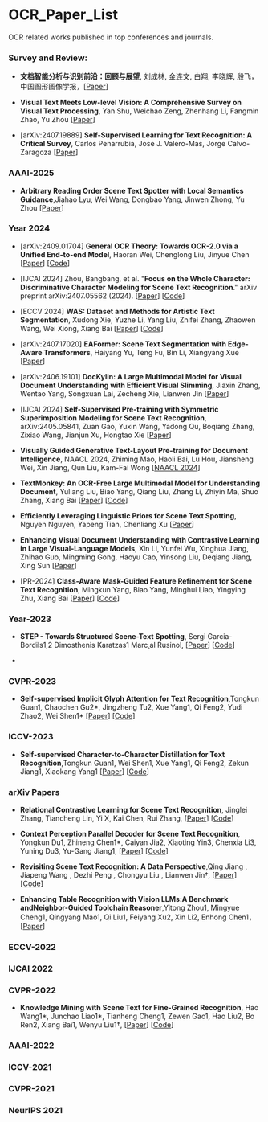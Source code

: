 # OCR_Paper_List
OCR related works published in top conferences and journals. 


### Survey and Review: 

* **文档智能分析与识别前沿：回顾与展望**, 刘成林, 金连文, 白翔, 李晓辉, 殷飞，中国图形图像学报，[[Paper](http://www.cjig.cn/jig/ch/reader/view_abstract.aspx?file_no=202211150000002)]
* **Visual Text Meets Low-level Vision: A Comprehensive Survey on Visual Text Processing**, Yan Shu, Weichao Zeng, Zhenhang Li, Fangmin Zhao, Yu Zhou
  [[Paper](https://arxiv.org/abs/2402.03082)]

* [arXiv:2407.19889] **Self-Supervised Learning for Text Recognition: A Critical Survey**, Carlos Penarrubia, Jose J. Valero-Mas, Jorge Calvo-Zaragoza
  [[Paper](https://arxiv.org/abs/2407.19889)]
  
### AAAI-2025

* **Arbitrary Reading Order Scene Text Spotter with Local Semantics Guidance**,Jiahao Lyu, Wei Wang, Dongbao Yang, Jinwen Zhong, Yu Zhou
[[Paper](https://arxiv.org/abs/2412.10159)]

### Year 2024 

* [arXiv:2409.01704] **General OCR Theory: Towards OCR-2.0 via a Unified End-to-end Model**, Haoran Wei, Chenglong Liu, Jinyue Chen
  [[Paper](https://arxiv.org/pdf/2409.01704)]
  [[Code](https://github.com/Ucas-HaoranWei/GOT-OCR2.0)]
  
* [IJCAI 2024] Zhou, Bangbang, et al. "**Focus on the Whole Character: Discriminative Character Modeling for Scene Text Recognition**." arXiv preprint arXiv:2407.05562 (2024).
  [[Paper](https://arxiv.org/abs/2407.05562)]
  [[Code](https://github.com/bang123-box/CFE)] 

* [ECCV 2024] **WAS: Dataset and Methods for Artistic Text Segmentation**, Xudong Xie, Yuzhe Li, Yang Liu, Zhifei Zhang, Zhaowen Wang, Wei Xiong, Xiang Bai
  [[Paper](https://export.arxiv.org/pdf/2408.00106)]
  [[Code](https://github.com/xdxie/WAS_WordArt-Segmentation)]
  
* [arXiv:2407.17020] **EAFormer: Scene Text Segmentation with Edge-Aware Transformers**, Haiyang Yu, Teng Fu, Bin Li, Xiangyang Xue
  [[Paper](https://arxiv.org/abs/2407.17020)] 

* [arXiv:2406.19101] **DocKylin: A Large Multimodal Model for Visual Document Understanding with Efficient Visual Slimming**,
  Jiaxin Zhang, Wentao Yang, Songxuan Lai, Zecheng Xie, Lianwen Jin
  [[Paper](https://arxiv.org/abs/2406.19101)] 
  
* [IJCAI 2024] **Self-Supervised Pre-training with Symmetric Superimposition Modeling for Scene Text Recognition**, arXiv:2405.05841, 
  Zuan Gao, Yuxin Wang, Yadong Qu, Boqiang Zhang, Zixiao Wang, Jianjun Xu, Hongtao Xie
  [[Paper](https://arxiv.org/abs/2405.05841)]  

* **Visually Guided Generative Text-Layout Pre-training for Document Intelligence**, NAACL 2024, 
  Zhiming Mao, Haoli Bai, Lu Hou, Jiansheng Wei, Xin Jiang, Qun Liu, Kam-Fai Wong
  [[NAACL 2024](https://arxiv.org/abs/2403.16516)] 
  
* **TextMonkey: An OCR-Free Large Multimodal Model for Understanding Document**, Yuliang Liu, Biao Yang, Qiang Liu, Zhang Li, Zhiyin Ma, Shuo Zhang, Xiang Bai
  [[Paper](https://arxiv.org/abs/2403.04473)]
  [[Code](https://github.com/Yuliang-Liu/Monkey)]

* **Efficiently Leveraging Linguistic Priors for Scene Text Spotting**, Nguyen Nguyen, Yapeng Tian, Chenliang Xu
  [[Paper](https://arxiv.org/abs/2402.17134)] 

* **Enhancing Visual Document Understanding with Contrastive Learning in Large Visual-Language Models**, Xin Li, Yunfei Wu, Xinghua Jiang, Zhihao Guo, Mingming Gong, Haoyu Cao, Yinsong Liu, Deqiang Jiang, Xing Sun
  [[Paper](https://arxiv.org/abs/2402.19014)]

* [PR-2024] **Class-Aware Mask-Guided Feature Refinement for Scene Text Recognition**, Mingkun Yang, Biao Yang, Minghui Liao, Yingying Zhu, Xiang Bai
  [[Paper](https://arxiv.org/abs/2402.13643)]
  [[Code](https://github.com/MelosY/CAM )]
  
  
### Year-2023 

* **STEP - Towards Structured Scene-Text Spotting**, Sergi Garcia-Bordils1,2 Dimosthenis Karatzas1 Marc¸al Rusinol, [[Paper](https://arxiv.org/pdf/2309.02356.pdf)] [[Code](https://github.com/Sergigb/)]

* 

### CVPR-2023

* **Self-supervised Implicit Glyph Attention for Text Recognition**,Tongkun Guan1, Chaochen Gu2*, Jingzheng Tu2, Xue Yang1, Qi Feng2, Yudi Zhao2, Wei Shen1*
[[Paper](https://openaccess.thecvf.com/content/CVPR2023/papers/Guan_Self-Supervised_Implicit_Glyph_Attention_for_Text_Recognition_CVPR_2023_paper.pdf)]
[[Code](https://github.com/TongkunGuan/SIGA)]



### ICCV-2023

* **Self-supervised Character-to-Character Distillation for Text Recognition**,Tongkun Guan1, Wei Shen1, Xue Yang1, Qi Feng2, Zekun Jiang1, Xiaokang Yang1
[[Paper](https://arxiv.org/pdf/2211.00288.pdf)]
[[Code](https://github.com/TongkunGuan/CCD)]


### arXiv Papers 

* **Relational Contrastive Learning for Scene Text Recognition**, Jinglei Zhang, Tiancheng Lin, Yi X, Kai Chen, Rui Zhang,
[[Paper](https://arxiv.org/pdf/2308.00508.pdf)]
[[Code](https://github.com/ThunderVVV/RCLSTR)] 

* **Context Perception Parallel Decoder for Scene Text Recognition**, Yongkun Du1, Zhineng Chen1*, Caiyan Jia2, Xiaoting Yin3, Chenxia Li3, Yuning Du3, Yu-Gang Jiang1,
[[Paper](https://arxiv.org/pdf/2307.12270.pdf)]
[[Code]()]

* **Revisiting Scene Text Recognition: A Data Perspective**,Qing Jiang , Jiapeng Wang , Dezhi Peng , Chongyu Liu , Lianwen Jin†,
[[Paper](https://arxiv.org/pdf/2307.08723.pdf)]
[[Code](https://github.com/Mountchicken/Union14M)]

* **Enhancing Table Recognition with Vision LLMs:A Benchmark andNeighbor-Guided Toolchain Reasoner**,Yitong Zhou1, Mingyue Cheng1, Qingyang Mao1, Qi Liu1, Feiyang Xu2, Xin Li2, Enhong Chen1，
[[Paper](https://arxiv.org/pdf/2412.20662)]


### ECCV-2022 
### IJCAI 2022 
### CVPR-2022



* **Knowledge Mining with Scene Text for Fine-Grained Recognition**, Hao Wang1*, Junchao Liao1*, Tianheng Cheng1, Zewen Gao1, Hao Liu2, Bo Ren2, Xiang Bai1, Wenyu Liu1†,
[[Paper](https://arxiv.org/pdf/2203.14215.pdf)]
[[Code](https://github.com/lanfeng4659/KnowledgeMiningWithSceneText)]


### AAAI-2022 
### ICCV-2021
### CVPR-2021
### NeurIPS 2021
